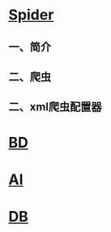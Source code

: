 
# [Spider](https://zcdzcdzcd.github.io/pages/html/md/Spider) 
## 一、简介
## 二、爬虫
## 二、xml爬虫配置器
# [BD](https://zcdzcdzcd.github.io/pages/html/md/BD) 
# [AI](https://zcdzcdzcd.github.io/pages/html/md/AI) 
# [DB](https://zcdzcdzcd.github.io/pages/html/md/DB) 